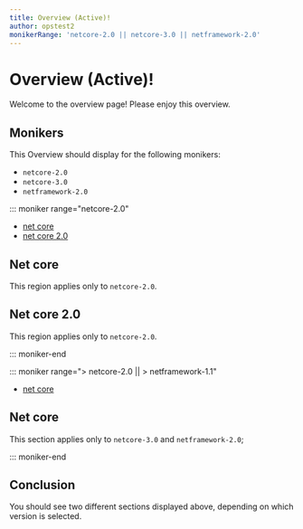 ```yaml
---
title: Overview (Active)!
author: opstest2
monikerRange: 'netcore-2.0 || netcore-3.0 || netframework-2.0'
---
```


# Overview (Active)!

Welcome to the overview page! Please enjoy this overview.

## Monikers

This Overview should display for the following monikers:

* `netcore-2.0`
* `netcore-3.0`
* `netframework-2.0`

::: moniker range="netcore-2.0"

* [net core](#net-core)
* [net core 2.0](#net-core-20)

## Net core

This region applies only to `netcore-2.0`.

## Net core 2.0

This region applies only to `netcore-2.0`.

::: moniker-end

::: moniker range="> netcore-2.0 || > netframework-1.1"

* [net core](#net-core)

## Net core

This section applies only to `netcore-3.0` and `netframework-2.0`;

::: moniker-end

## Conclusion

You should see two different sections displayed above, depending on which version is selected.
